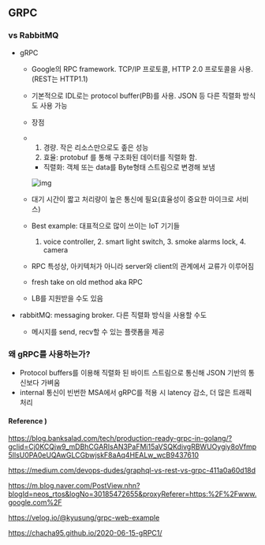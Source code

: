 ## GRPC 

### vs RabbitMQ

* gRPC

  * Google의 RPC framework. TCP/IP 프로토콜, HTTP 2.0 프로토콜을 사용. (REST는 HTTP1.1)
    
  * 기본적으로 IDL로는 protocol buffer(PB)를 사용. JSON 등 다른 직렬화 방식도 사용 가능

  * 장점
  * 1. 경량. 작은 리소스만으로도 좊은 성능
      2. 효율: protobuf 를 통해 구조화된 데이터를 직렬화 함.
       * 직렬화: 객체 또는 data를 Byte형태 스트림으로 변경해 보냄
      
    ![img](https://media.vlpt.us/images/kyusung/post/058599e3-3486-4b0b-9600-59a827f2d40a/gRPC%20%E2%80%93%20Guides%202020-03-11%2018-21-22.png)
      
      
  
  * 대기 시간이 짧고 처리량이 높은 통신에 필요(효율성이 중요한 마이크로 서비스)
  
  * Best example: 대표적으로 많이 쓰이는 IoT 기기들
  
    1. voice controller, 2. smart light switch, 3. smoke alarms lock, 4. camera 

  * RPC 특성상, 아키텍처가 아니라 server와 client의 관계에서 교류가 이루어짐

  * fresh take on old method aka RPC

  * LB를 지원받을 수도 있음

* rabbitMQ: messaging broker. 다른 직렬화 방식을 사용할 수도 
  
  * 메시지를 send, recv할 수 있는 플랫폼을 제공



### 왜 gRPC를 사용하는가?

* Protocol buffers를 이용해 직렬화 된 바이트 스트림으로 통신해 JSON 기반의 통신보다 가벼움
* internal 통신이 빈번한 MSA에서 gRPC를 적용 시 latency 감소, 더 많은 트래픽 처리



#### Reference ) 

https://blog.banksalad.com/tech/production-ready-grpc-in-golang/?gclid=Cj0KCQjw9_mDBhCGARIsAN3PaFMi15aVSQKdivgRBWUOygiy8oVfmp5IlsU0PA0eUQAwGLCGbwjskF8aAq4HEALw_wcB9437610

https://medium.com/devops-dudes/graphql-vs-rest-vs-grpc-411a0a60d18d

https://m.blog.naver.com/PostView.nhn?blogId=neos_rtos&logNo=30185472655&proxyReferer=https:%2F%2Fwww.google.com%2F

https://velog.io/@kyusung/grpc-web-example

https://chacha95.github.io/2020-06-15-gRPC1/